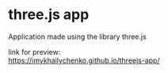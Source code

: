 # three.js app
Application made using the library three.js

link for preview:   
https://imykhailychenko.github.io/threejs-app/